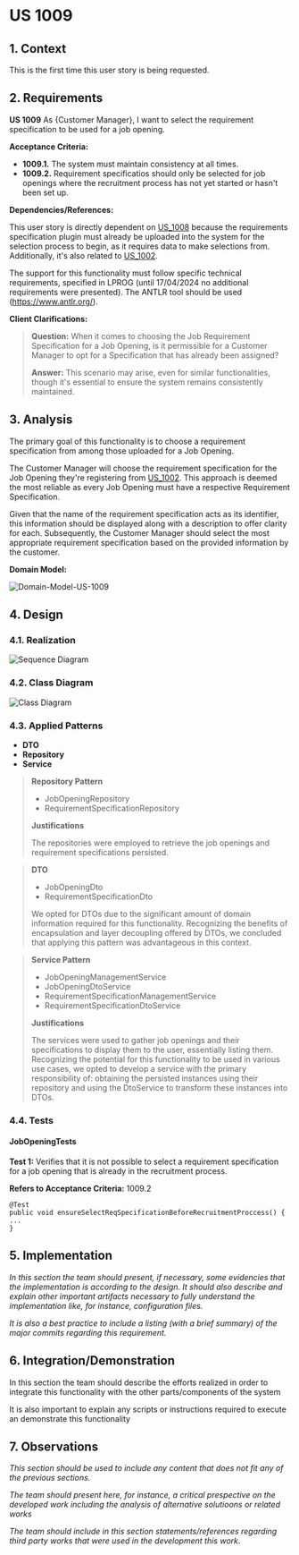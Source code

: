 # US 1009

## 1. Context

This is the first time this user story is being requested.

## 2. Requirements

**US 1009** As {Customer Manager}, I want to select the requirement specification to be used for a job opening.

**Acceptance Criteria:**

- **1009.1.** The system must maintain consistency at all times.
- **1009.2.** Requirement specificatios should only be selected for job openings where the recruitment process has not yet started or hasn't been set up.

**Dependencies/References:**

This user story is directly dependent on [US_1008](../sb_us_1008/readme.md) because the requirements specification
plugin must already be uploaded into the system for the selection process to begin, as it requires data to make
selections from. Additionally, it's also related to [US_1002](../sb_us_1002).

The support for this functionality must follow specific technical requirements, specified in LPROG (until 17/04/2024 no
additional requirements were presented).
The ANTLR tool should be used (https://www.antlr.org/).

**Client Clarifications:**

> **Question:** When it comes to choosing the Job Requirement Specification for a Job Opening, is it permissible for a
> Customer
> Manager to opt for a Specification that has already been assigned?
>
> **Answer:** This scenario may arise, even for similar functionalities, though
> it's essential to ensure the system remains consistently maintained.

## 3. Analysis

The primary goal of this functionality is to choose a requirement specification from among those uploaded for a Job
Opening.

The Customer Manager will choose the requirement specification for the Job Opening they're registering
from [US_1002](../sb_us_1002). This approach is deemed the most reliable as every Job Opening must have a respective
Requirement Specification.

Given that the name of the requirement specification acts as its identifier, this information should be displayed along
with a description to offer clarity for each. Subsequently, the Customer Manager should select the most appropriate
requirement specification based on the provided information by the customer.

**Domain Model:**

![Domain-Model-US-1009](domain-model-us-1009.svg)

## 4. Design

### 4.1. Realization

![Sequence Diagram](sequence-diagram-select-requirement-specification.svg)

### 4.2. Class Diagram

![Class Diagram](class-diagram.svg)

### 4.3. Applied Patterns

* **DTO**
* **Repository**
* **Service**

> **Repository Pattern**
> * JobOpeningRepository
> * RequirementSpecificationRepository
>
> **Justifications**
>
> The repositories were employed to retrieve the job openings and requirement specifications persisted.

> **DTO**
> * JobOpeningDto
> * RequirementSpecificationDto
>
> We opted for DTOs due to the significant amount of domain information required for this functionality. Recognizing the
> benefits of encapsulation and layer decoupling offered by DTOs, we concluded that applying this pattern was advantageous
> in this context.

> **Service Pattern**
> * JobOpeningManagementService
> * JobOpeningDtoService
> * RequirementSpecificationManagementService
> * RequirementSpecificationDtoService
>
> **Justifications**
>
> The services were used to gather job openings and their specifications to display them to the user, essentially
> listing them. Recognizing the potential for this functionality to be used in various use cases, we opted to
> develop a service with the primary responsibility of: obtaining the persisted instances using their repository and using
> the DtoService to transform these instances into DTOs.

### 4.4. Tests

#### JobOpeningTests

**Test 1:** Verifies that it is not possible to select a requirement specification for a job opening that is already in the recruitment process.

**Refers to Acceptance Criteria:** 1009.2

````
@Test
public void ensureSelectReqSpecificationBeforeRecruitmentProccess() {
...
}
````

## 5. Implementation

*In this section the team should present, if necessary, some evidencies that the implementation is according to the
design. It should also describe and explain other important artifacts necessary to fully understand the implementation
like, for instance, configuration files.*

*It is also a best practice to include a listing (with a brief summary) of the major commits regarding this
requirement.*

## 6. Integration/Demonstration

In this section the team should describe the efforts realized in order to integrate this functionality with the other
parts/components of the system

It is also important to explain any scripts or instructions required to execute an demonstrate this functionality

## 7. Observations

*This section should be used to include any content that does not fit any of the previous sections.*

*The team should present here, for instance, a critical prespective on the developed work including the analysis of
alternative solutioons or related works*

*The team should include in this section statements/references regarding third party works that were used in the
development this work.*